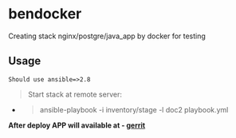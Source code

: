 # bendocker
Creating stack nginx/postgre/java_app by docker for testing


## Usage
```
Should use ansible=>2.8
```



>Start stack at remote server:
* > ansible-playbook -i inventory/stage -l doc2 playbook.yml


**After deploy  APP will  available at - [gerrit](http://doc2)**


```bash
```